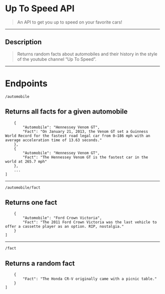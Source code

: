 # Up To Speed API

> An API to get you up to speed on your favorite cars!

---

## Description

> Returns random facts about automobiles and their history in the style of the youtube channel “Up To Speed”.

---

# Endpoints

 `/automobile` 
 
## Returns all facts for a given automobile

```python[
    {
        "Automobile": "Hennessey Venom GT",
        "Fact": "On January 21, 2013, the Venom GT set a Guinness World Record for the fastest road legal car from 0–186 mph with an average acceleration time of 13.63 seconds."
    },
    {
        "Automobile": "Hennessey Venom GT",
        "Fact": "The Hennessey Venom GT is the fastest car in the world at 265.7 mph"
    },
    ...
]
```

---

`/automobile/fact` 

## Returns one fact

```python[
    {
        "Automobile": "Ford Crown Victoria",
        "Fact": "The 2011 Ford Crown Victoria was the last vehicle to offer a cassette player as an option. RIP, nostalgia."
    }
]
```

---


`/fact`

## Returns a random fact

```python[
    {
        "Fact": "The Honda CR-V originally came with a picnic table."
    }
]
```

